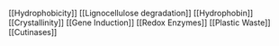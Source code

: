[[Hydrophobicity]]
[[Lignocellulose degradation]]
[[Hydrophobin]]
[[Crystallinity]]
[[Gene Induction]]
[[Redox Enzymes]]
[[Plastic Waste]]
[[Cutinases]]
